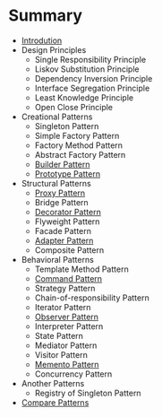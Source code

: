 # Summary

* [Introdution](README.md)
* Design Principles
   * Single Responsibility Principle
   * Liskov Substitution Principle
   * Dependency Inversion Principle
   * Interface Segregation Principle
   * Least Knowledge Principle
   * Open Close Principle
* Creational Patterns
   * Singleton Pattern
   * Simple Factory Pattern
   * Factory Method Pattern
   * Abstract Factory Pattern
   * [Builder Pattern](creational-patterns/builder.md)
   * [Prototype Pattern](creational-patterns/prototype.md)
* Structural Patterns
   * [Proxy Pattern](structural-patterns/proxy.md)
   * Bridge Pattern
   * [Decorator Pattern](structural-patterns/decorator.md)
   * Flyweight Pattern
   * Facade Pattern
   * [Adapter Pattern](adapter_pattern.md)
   * Composite Pattern
* Behavioral Patterns
   * Template Method Pattern
   * [Command Pattern](behavioral-patterns/command.md)
   * Strategy Pattern
   * Chain-of-responsibility Pattern
   * Iterator Pattern
   * [Observer Pattern](behavioral-patterns/observer.md)
   * Interpreter Pattern
   * State Pattern
   * Mediator Pattern
   * Visitor Pattern
   * [Memento Pattern](behavioral-patterns/memento.md)
   * Concurrency Pattern
* Another Patterns
   * Registry of Singleton Pattern
* [Compare Patterns](compare.md)

